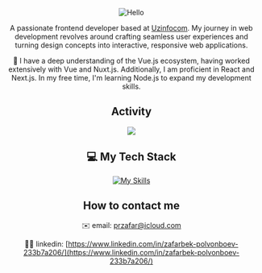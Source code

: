 <div align="center">

![Hello](https://github.com/zafarpolvon/zafarpolvon/raw/main/assets/hello.gif)


A passionate frontend developer based at [Uzinfocom](https://www.linkedin.com/company/uzinfocom/mycompany/). My journey in web development revolves around crafting seamless user experiences and turning design concepts into interactive, responsive web applications.

🚀 I have a deep understanding of the Vue.js ecosystem, having worked extensively with Vue and Nuxt.js. Additionally, I am proficient in React and Next.js. In my free time, I'm learning Node.js to expand my development skills.


## Activity
![](https://github-profile-summary-cards.vercel.app/api/cards/profile-details?username=przafar&theme=solarized_dark)


## 💻 My Tech Stack

[![My Skills](https://skillicons.dev/icons?i=js,html,css,react,vue,nuxtjs)](https://skillicons.dev)

## How to contact me

✉️ email: przafar@icloud.com

👷‍♂️ linkedin: [https://www.linkedin.com/in/zafarbek-polvonboev-233b7a206/](https://www.linkedin.com/in/zafarbek-polvonboev-233b7a206/)


</div>


